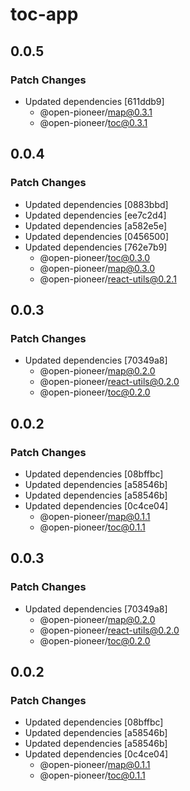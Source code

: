 # toc-app

## 0.0.5

### Patch Changes

-   Updated dependencies [611ddb9]
    -   @open-pioneer/map@0.3.1
    -   @open-pioneer/toc@0.3.1

## 0.0.4

### Patch Changes

-   Updated dependencies [0883bbd]
-   Updated dependencies [ee7c2d4]
-   Updated dependencies [a582e5e]
-   Updated dependencies [0456500]
-   Updated dependencies [762e7b9]
    -   @open-pioneer/toc@0.3.0
    -   @open-pioneer/map@0.3.0
    -   @open-pioneer/react-utils@0.2.1

## 0.0.3

### Patch Changes

-   Updated dependencies [70349a8]
    -   @open-pioneer/map@0.2.0
    -   @open-pioneer/react-utils@0.2.0
    -   @open-pioneer/toc@0.2.0

## 0.0.2

### Patch Changes

-   Updated dependencies [08bffbc]
-   Updated dependencies [a58546b]
-   Updated dependencies [a58546b]
-   Updated dependencies [0c4ce04]
    -   @open-pioneer/map@0.1.1
    -   @open-pioneer/toc@0.1.1

## 0.0.3

### Patch Changes

-   Updated dependencies [70349a8]
    -   @open-pioneer/map@0.2.0
    -   @open-pioneer/react-utils@0.2.0
    -   @open-pioneer/toc@0.2.0

## 0.0.2

### Patch Changes

-   Updated dependencies [08bffbc]
-   Updated dependencies [a58546b]
-   Updated dependencies [a58546b]
-   Updated dependencies [0c4ce04]
    -   @open-pioneer/map@0.1.1
    -   @open-pioneer/toc@0.1.1
